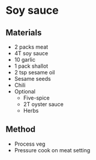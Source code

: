 # Soy sauce
## Materials
* 2 packs meat
* 4T soy sauce
* 10 garlic
* 1 pack shallot
* 2 tsp sesame oil
* Sesame seeds
* Chili
* Optional
    * Five-spice
    * 2T oyster sauce
    * Herbs

## Method
* Process veg
* Pressure cook on meat setting
